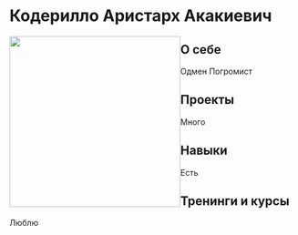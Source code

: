 # Кодерилло Аристарх Акакиевич
<img style="width:300px;float: left;" src="https://user-images.githubusercontent.com/122922256/213245346-a483fbfe-c524-4dc3-abad-09f02ce71c53.png">

## О себе
Одмен
Погромист
## Проекты
Много
## Навыки
Есть
## Тренинги и курсы
Люблю
